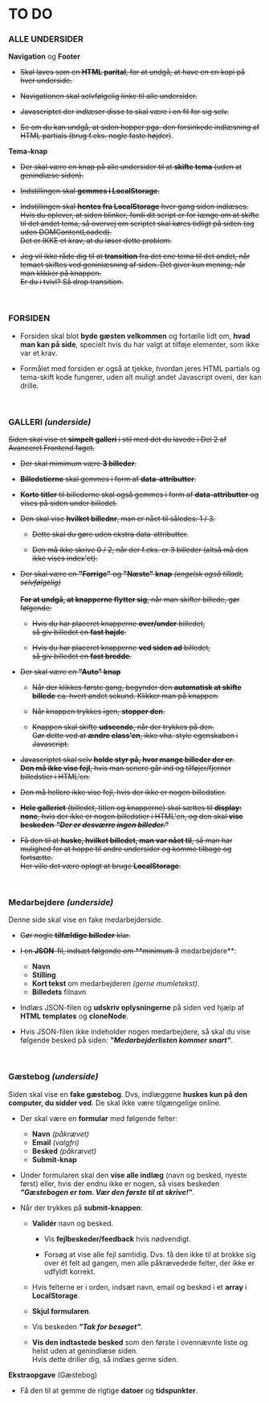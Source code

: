 # TO DO

### **ALLE UNDERSIDER**
**Navigation** og **Footer**

* ~~Skal laves som en **HTML parital**, for at undgå, at have en en kopi på hver underside.~~

* ~~Navigationen skal selvfølgelig linke til alle undersider.~~

* ~~Javascriptet der indlæser disse to skal være i en fil for sig selv.~~

* ~~Se om du kan undgå, at siden hopper pga. den forsinkede indlæsning af HTML partials (brug f.eks. nogle faste højder)~~.

**Tema-knap**

* ~~Der skal være en knap på alle undersider til at **skifte tema** (uden at genindlæse siden).~~

* ~~Indstillingen skal **gemmes i LocalStorage**.~~

* ~~Indstillingen skal **hentes fra LocalStorage** hver gang siden indlæses. <br>Hvis du oplever, at siden blinker, fordi dit script er for længe om at skifte til det andet tema, så overvej om scriptet skal køres tidligt på siden (og uden DOMContentLoaded). <br>Det er IKKE et krav, at du løser dette problem.~~

* ~~Jeg vil ikke råde dig til at **transition** fra det ene tema til det andet, når temaet skiftes ved geninlæsning af siden. Det giver kun mening, når man klikker på knappen.<br>Er du i tvivl? Så drop transition.~~

<br>

### **FORSIDEN**

* Forsiden skal blot **byde gæsten velkommen** og fortælle lidt om, **hvad man kan på side**, specielt hvis du har valgt at tilføje elementer, som ikke var et krav.

* Formålet med forsiden er også at tjekke, hvordan jeres HTML partials og tema-skift kode fungerer, uden alt muligt andet Javascript oveni, der kan drille.

<br>

### **GALLERI** _(underside)_

~~Siden skal vise et **simpelt galleri** i stil med dét du lavede i Del 2 af Avanceret Frontend faget.~~

* ~~Der skal mimimum være **3 billeder**.~~

* ~~**Billedstierne** skal gemmes i form af **data-attributter**.~~

* ~~**Korte titler** til billederne skal også gemmes i form af **data-attributter** og vises på siden under billedet.~~

* ~~Den skal vise **hvilket billednr**, man er nået til således: 1 / 3.~~

	* ~~Dette skal du gøre uden ekstra data-attributter.~~

	* ~~Den må ikke skrive 0 / 2, når der f.eks. er 3 billeder (altså må den ikke vises index'et).~~

* ~~Der skal være en **"Forrige"** og **"Næste"** **knap** *(engelsk også tilladt, selvfølgelig)*<br><br>**For at undgå, at knapperne flytter sig**, når man skifter billede, gør følgende:~~

	* ~~Hvis du har placeret knapperne **over/under** billedet, <br>så giv billedet en **fast højde**.~~

	* ~~Hvis du har placeret knapperne **ved siden ad** billedet, <br>så giv billedet en **fast bredde**.~~

* ~~Der skal være en **"Auto" knap**~~

	* ~~Når der klikkes første gang, begynder den **automatisk at skifte billede** ca. hvert andet sekund. Klikker man på knappen.~~

	* ~~Når knappen trykkes igen, **stopper den**.~~

	* ~~Knappen skal skifte **udseende**, når der trykkes på den.<br>Gør dette ved at **ændre class'en**, ikke vha. style egenskaben i Javascript.~~

* ~~Javascriptet skal selv **holde styr på, hvor mange billeder der er**. <br>**Den må ikke vise fejl**, hvis man senere går ind og tilføjer/fjerner billedstier i HTML'en.~~

* ~~Den må hellere ikke vise fejl, hvis der ikke er nogen billedstier.~~

* ~~**Hele galleriet** (billedet, titlen og knapperne) skal sættes til **display: none**, hvis der ikke er nogen billedstier i HTML'en, og den skal **vise beskeden** _**"Der er desværre ingen billeder."**_~~

* ~~Få den til at **huske, hvilket billedet, man var nået til**, så man har mulighed for at hoppe til andre undersider og komme tilbage og fortsætte. <br>Her ville det være oplagt at bruge **LocalStorage**.~~

<br>

### **Medarbejdere** _(underside)_

Denne side skal vise en fake medarbejderside.

* ~~Gør nogle **tilfældige billeder** klar.~~

* ~~I en **JSON**-fil, indsæt følgende om **minimum 3~~ medarbejdere**:
	* **Navn**
	* **Stilling**
	* **Kort tekst** om medarbejderen *(gerne mumletekst)*.
	* **Billedets** filnavn

* Indlæs JSON-filen og **udskriv oplysningerne** på siden ved hjælp af **HTML templates** og **cloneNode**.

* Hvis JSON-filen ikke indeholder nogen medarbejdere, så skal du vise følgende besked på siden: _**"Medarbejderlisten kommer snart"**_.

<br>

### **Gæstebog** _(underside)_

Siden skal vise en **fake gæstebog**. Dvs, indlæggene **huskes kun på den computer, du sidder ved**. De skal ikke være tilgængelige online.

* Der skal være en **formular** med følgende felter:

	* **Navn**  *(påkrævet)*
	* **Email**  *(valgfri)*
	* **Besked**  *(påkrævet)*
	* **Submit-knap**

* Under formularen skal den **vise alle indlæg** (navn og besked, nyeste først) eller, hvis der endnu ikke er nogen, så vises beskeden _**"Gæstebogen er tom. Vær den første til at skrive!"**_.

* Når der trykkes på **submit-knappen**:

	* **Validér** navn og besked.

		* Vis **fejlbeskeder/feedback** hvis nødvendigt.

		* Forsøg at vise alle fejl samtidig. Dvs. få den ikke til at brokke sig over ét felt ad gangen, men alle påkrævedede felter, der ikke er udfyldt korrekt.

	* Hvis felterne er i orden, indsæt navn, email og besked i et **array** i **LocalStorage**.

	* **Skjul formularen**.
	
	* Vis beskeden _**"Tak for besøget"**_.

	* **Vis den indtastede besked** som den første i ovennævnte liste og helst uden at genindlæse siden.<br>
	Hvis dette driller dig, så indlæs gerne siden.

**Ekstraopgave** (Gæstebog)

* Få den til at gemme de rigtige **datoer** og **tidspunkter**.
